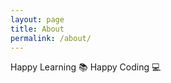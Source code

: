 ```yaml
---
layout: page
title: About
permalink: /about/
---
```


Happy Learning :books:
Happy Coding :computer:
